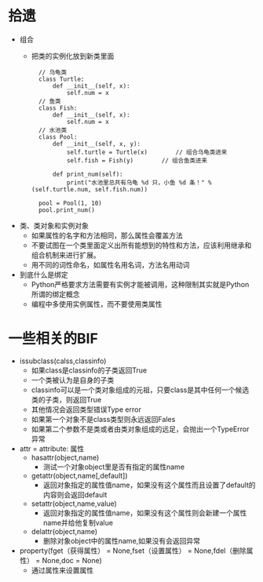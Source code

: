 # 拾遗
- 组合
    - 把类的实例化放到新类里面
            
            // 乌龟类
            class Turtle:
                def __init__(self, x):
                    self.num = x
            // 鱼类
            class Fish:
                def __init__(self, x):
                    self.num = x
            // 水池类
            class Pool:
                def __init__(self, x, y):
                    self.turtle = Turtle(x)        // 组合乌龟类进来
                    self.fish = Fish(y)        // 组合鱼类进来
                 
                def print_num(self):
                    print("水池里总共有乌龟 %d 只，小鱼 %d 条！" % (self.turtle.num, self.fish.num))
            
            pool = Pool(1, 10)
            pool.print_num()

- 类、类对象和实例对象
    - 如果属性的名字和方法相同，那么属性会覆盖方法
    - 不要试图在一个类里面定义出所有能想到的特性和方法，应该利用继承和组合机制来进行扩展。
    - 用不同的词性命名，如属性名用名词，方法名用动词
- 到底什么是绑定
    - Python严格要求方法需要有实例才能被调用，这种限制其实就是Python所谓的绑定概念
    - 编程中多使用实例属性，而不要使用类属性
# 一些相关的BIF
- issubclass(calss,classinfo)
    - 如果class是classinfo的子类返回True
    - 一个类被认为是自身的子类
    - classinfo可以是一个类对象组成的元祖，只要class是其中任何一个候选类的子类，则返回True
    - 其他情况会返回类型错误Type error
    - 如果第一个对象不是class类型则永远返回Fales
    - 如果第二个参数不是类或者由类对象组成的远足，会抛出一个TypeError异常
- attr = attribute: 属性
    - hasattr(object,name)
        - 测试一个对象object里是否有指定的属性name
    - getattr(object,name[,default])
        - 返回对象指定的属性值name，如果没有这个属性而且设置了default的内容则会返回default
    - setattr(object,name,value)
        - 返回对象指定的属性值name，如果没有这个属性则会新建一个属性name并给他复制value
    - delattr(object,name)
        - 删除对象object中的属性name,如果没有会返回异常
- property(fget（获得属性） = None,fset（设置属性） = None,fdel（删除属性） = None,doc = None)
    - 通过属性来设置属性
